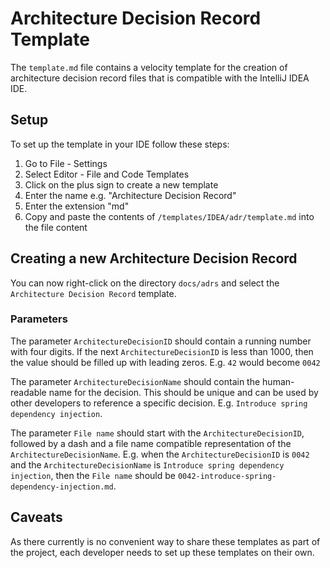 # Architecture Decision Record Template

The `template.md` file contains a velocity template for the creation of architecture decision record files that is
compatible
with the IntelliJ IDEA IDE.

## Setup

To set up the template in your IDE follow these steps:

1. Go to File - Settings
2. Select Editor - File and Code Templates
3. Click on the plus sign to create a new template
4. Enter the name e.g. "Architecture Decision Record"
5. Enter the extension "md"
6. Copy and paste the contents of `/templates/IDEA/adr/template.md` into the file content

## Creating a new Architecture Decision Record

You can now right-click on the directory `docs/adrs` and select the `Architecture Decision Record` template.

### Parameters

The parameter `ArchitectureDecisionID` should contain a running number with four digits.
If the next `ArchitectureDecisionID` is less than 1000, then the value should be filled up with leading zeros.
E.g. `42` would become `0042`

The parameter `ArchitectureDecisionName` should contain the human-readable name for the decision.
This should be unique and can be used by other developers to reference a specific decision.
E.g. `Introduce spring dependency injection`.

The parameter `File name` should start with the `ArchitectureDecisionID`, followed by a dash and a file name compatible
representation of the `ArchitectureDecisionName`.
E.g. when the `ArchitectureDecisionID` is `0042` and the `ArchitectureDecisionName`
is `Introduce spring dependency injection`, then the `File name` should
be `0042-introduce-spring-dependency-injection.md`.

## Caveats

As there currently is no convenient way to share these templates as part of the project, each developer needs to set up
these templates on their own.